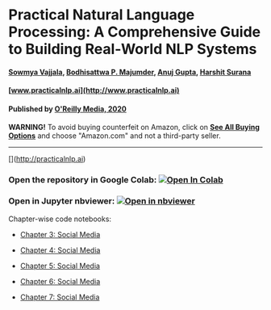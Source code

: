# Practical Natural Language Processing: A Comprehensive Guide to Building Real-World NLP Systems
#### [Sowmya Vajjala](https://www.linkedin.com/in/sowmya-vajjala-2a38734/), [Bodhisattwa P. Majumder](http://www.majumderb.com/), [Anuj Gupta](https://www.linkedin.com/in/anujgupta-82/), [Harshit Surana](http://harshitsurana.com/)
#### [www.practicalnlp.ai](http://www.practicalnlp.ai)
#### Published by [O'Reilly Media, 2020](http://shop.oreilly.com/product/0636920262329.do)

**WARNING!** To avoid buying counterfeit on Amazon, click on **[See All Buying Options](https://www.amazon.com/gp/offer-listing/1492054054/)** and choose "Amazon.com" and not a third-party seller.

-----------------------------------------------------------------------------------

[[](http://check-server.in/book/images/book.png)](http://practicalnlp.ai)

### Open the  repository in Google Colab: [![Open In Colab](https://colab.research.google.com/assets/colab-badge.svg)](https://colab.research.google.com/github/practical-nlp/practical-nlp/blob/master)

### Open in Jupyter nbviewer: [![Open in nbviewer](https://user-images.githubusercontent.com/2791223/29387450-e5654c72-8294-11e7-95e4-090419520edb.png)](https://nbviewer.jupyter.org/github/practical-nlp/practical-nlp/tree/master/)

Chapter-wise code notebooks:

  * [Chapter 3: Social Media](https://github.com/practical-nlp/practical-nlp/tree/master/Ch3) 

  * [Chapter 4: Social Media](https://github.com/practical-nlp/practical-nlp/tree/master/Ch4) 
  
  * [Chapter 5: Social Media](https://github.com/practical-nlp/practical-nlp/tree/master/Ch5) 
  
  * [Chapter 6: Social Media](https://github.com/practical-nlp/practical-nlp/tree/master/Ch6) 
  
  * [Chapter 7: Social Media](https://github.com/practical-nlp/practical-nlp/tree/master/Ch7) 


